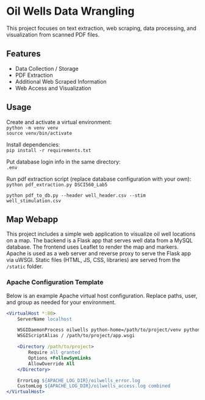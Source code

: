 # Oil Wells Data Wrangling

This project focuses on text extraction, web scraping, data processing, and visualization from scanned PDF files.

## Features
- Data Collection / Storage
- PDF Extraction
- Additional Web Scraped Information
- Web Access and Visualization

## Usage

Create and activate a virtual environment:  
`python -m venv venv`  
`source venv/bin/activate`  

Install dependencies:  
`pip install -r requirements.txt`  

Put database login info in the same directory:  
`.env`  

Run pdf extraction script (replace database configuration with your own):  
`python pdf_extraction.py DSCI560_Lab5`

`python pdf_to_db.py --header well_header.csv --stim well_stimulation.csv`

## Map Webapp

This project includes a simple web application to visualize oil well locations on a map. The backend is a Flask app that serves well data from a MySQL database. The frontend uses Leaflet to render the map and markers. Apache is used as a web server and reverse proxy to serve the Flask app via uWSGI. Static files (HTML, JS, CSS, libraries) are served from the `/static` folder.

### Apache Configuration Template

Below is an example Apache virtual host configuration. Replace paths, user, and group as needed for your environment.

```apache
<VirtualHost *:80>
    ServerName localhost

    WSGIDaemonProcess oilwells python-home=/path/to/project/venv python-path=/path/to/project
    WSGIScriptAlias / /path/to/project/app.wsgi

    <Directory /path/to/project>
        Require all granted
        Options +FollowSymLinks
        AllowOverride All
    </Directory>

    ErrorLog ${APACHE_LOG_DIR}/oilwells_error.log
    CustomLog ${APACHE_LOG_DIR}/oilwells_access.log combined
</VirtualHost>

